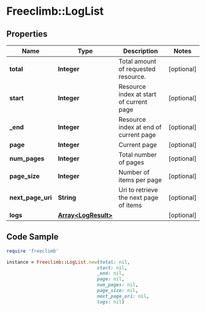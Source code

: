 # Freeclimb::LogList

## Properties

Name | Type | Description | Notes
------------ | ------------- | ------------- | -------------
**total** | **Integer** | Total amount of requested resource. | [optional] 
**start** | **Integer** | Resource index at start of current page | [optional] 
**_end** | **Integer** | Resource index at end of current page | [optional] 
**page** | **Integer** | Current page | [optional] 
**num_pages** | **Integer** | Total number of pages | [optional] 
**page_size** | **Integer** | Number of items per page | [optional] 
**next_page_uri** | **String** | Uri to retrieve the next page of items | [optional] 
**logs** | [**Array&lt;LogResult&gt;**](LogResult.md) |  | [optional] 

## Code Sample

```ruby
require 'freeclimb'

instance = Freeclimb::LogList.new(total: nil,
                                 start: nil,
                                 _end: nil,
                                 page: nil,
                                 num_pages: nil,
                                 page_size: nil,
                                 next_page_uri: nil,
                                 logs: nil)
```


